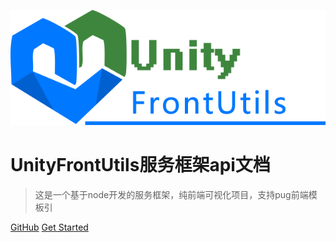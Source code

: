 ![logo](/lodo_text.png)

# UnityFrontUtils服务框架api文档

> 这是一个基于node开发的服务框架，纯前端可视化项目，支持pug前端模板引


[GitHub](https://github.com/zys8119/UnityFront)
[Get Started](#quick-start)

